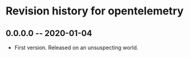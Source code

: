 # Revision history for opentelemetry

## 0.0.0.0 -- 2020-01-04

* First version. Released on an unsuspecting world.
